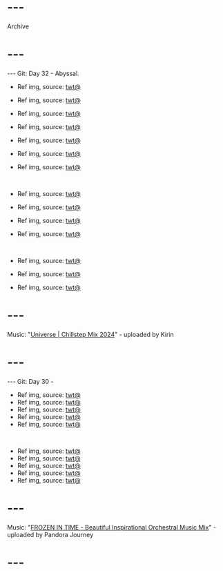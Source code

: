 # ---
Archive
# ---

--- Git: Day 32 - Abyssal.

- Ref img, source: [twt@](https://www.youtube.com/shorts/G_s7Ere3ACU)

- Ref img, source: [twt@](https://x.com/cooltechtipz/status/1809403202720395689)
- Ref img, source: [twt@](https://x.com/cooltechtipz/status/1809402585578942521)

- Ref img, source: [twt@](https://x.com/BigSkonk/status/1809789156241076726)
- Ref img, source: [twt@](https://x.com/LibertyCappy/status/1809923820641464698)
- Ref img, source: [twt@](https://x.com/PicturesFoIder/status/1809599734320927206)

- Ref img, source: [twt@](https://x.com/GAx5jx8Lsq4mBIn/status/1809935975763865782)

<br/>

- Ref img, source: [twt@](https://x.com/majeliskucing/status/1809627618834317780)
- Ref img, source: [twt@](https://www.youtube.com/watch?v=BQIecFJ5MAc)
- Ref img, source: [twt@](https://www.youtube.com/watch?v=l4q_R9XF3Ws)

- Ref img, source: [twt@](https://x.com/StorySorcery/status/1809402245093409034)

<br/>

- Ref img, source: [twt@](https://www.youtube.com/shorts/vBn5iSw_s_U)

- Ref img, source: [twt@](https://www.youtube.com/watch?v=TR3hNwRlorI)
- Ref img, source: [twt@](https://x.com/Sinozick/status/1797986841163178418)

# ---
Music: "[Universe | Chillstep Mix 2024](https://www.youtube.com/watch?v=gdDQn2hH2GI)" - uploaded by Kirin
# ---

--- Git: Day 30 -

- Ref img, source: [twt@](https://www.youtube.com/shorts/G_s7Ere3ACU)
- Ref img, source: [twt@](https://www.youtube.com/shorts/tYvf-ppdlCE)
- Ref img, source: [twt@](https://www.youtube.com/shorts/hChUx5YBxzY)
- Ref img, source: [twt@](https://x.com/Romanticaps_/status/1809199131346235640)
- Ref img, source: [twt@](https://x.com/milkynoe/status/1809436114840657990)

<br/>

- Ref img, source: [twt@](https://x.com/GAx5jx8Lsq4mBIn/status/1809450573667909689)
- Ref img, source: [twt@](https://www.youtube.com/watch?v=AHCW1ffBBWY)
- Ref img, source: [twt@](https://x.com/github/status/1809327648692228564)
- Ref img, source: [twt@](https://x.com/RandomTheGuy_/status/1809349821435625891)
- Ref img, source: [twt@](https://x.com/KingNidhogg/status/1809410308240285794)

# ---
Music: "[FROZEN IN TIME - Beautiful Inspirational Orchestral Music Mix](https://www.youtube.com/watch?v=Zj6uMMt6xI8)" - uploaded by Pandora Journey
# ---

